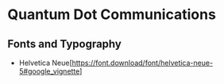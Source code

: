 # Quantum Dot Communications

## Fonts and Typography
- Helvetica Neue[https://font.download/font/helvetica-neue-5#google_vignette]